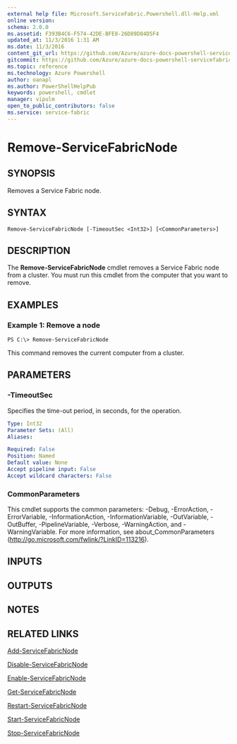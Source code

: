 ```yaml
---
external help file: Microsoft.ServiceFabric.Powershell.dll-Help.xml
online version:
schema: 2.0.0
ms.assetid: F393B4C6-F574-42DE-BFE8-26D89D84D5F4
updated_at: 11/3/2016 1:31 AM
ms.date: 11/3/2016
content_git_url: https://github.com/Azure/azure-docs-powershell-servicefabric/blob/live/Service-Fabric-cmdlets/ServiceFabric/vlatest/Remove-ServiceFabricNode.md
gitcommit: https://github.com/Azure/azure-docs-powershell-servicefabric/blob/01e9ebd12a5214c9c4f85a2b71b372181a0bf8a9/Service-Fabric-cmdlets/ServiceFabric/vlatest/Remove-ServiceFabricNode.md
ms.topic: reference
ms.technology: Azure Powershell
author: oanapl
ms.author: PowerShellHelpPub
keywords: powershell, cmdlet
manager: vipulm
open_to_public_contributors: false
ms.service: service-fabric
---
```


# Remove-ServiceFabricNode

## SYNOPSIS
Removes a Service Fabric node.

## SYNTAX

```
Remove-ServiceFabricNode [-TimeoutSec <Int32>] [<CommonParameters>]
```

## DESCRIPTION
The **Remove-ServiceFabricNode** cmdlet removes a Service Fabric node from a cluster.
You must run this cmdlet from the computer that you want to remove.

## EXAMPLES

### Example 1: Remove a node
```
PS C:\> Remove-ServiceFabricNode
```

This command removes the current computer from a cluster.

## PARAMETERS

### -TimeoutSec
Specifies the time-out period, in seconds, for the operation.

```yaml
Type: Int32
Parameter Sets: (All)
Aliases:

Required: False
Position: Named
Default value: None
Accept pipeline input: False
Accept wildcard characters: False
```

### CommonParameters
This cmdlet supports the common parameters: -Debug, -ErrorAction, -ErrorVariable, -InformationAction, -InformationVariable, -OutVariable, -OutBuffer, -PipelineVariable, -Verbose, -WarningAction, and -WarningVariable. For more information, see about_CommonParameters (http://go.microsoft.com/fwlink/?LinkID=113216).

## INPUTS

## OUTPUTS

## NOTES

## RELATED LINKS

[Add-ServiceFabricNode](xref:ServiceFabric/vlatest/Add-ServiceFabricNode.md)

[Disable-ServiceFabricNode](xref:ServiceFabric/vlatest/Disable-ServiceFabricNode.md)

[Enable-ServiceFabricNode](xref:ServiceFabric/vlatest/Enable-ServiceFabricNode.md)

[Get-ServiceFabricNode](xref:ServiceFabric/vlatest/Get-ServiceFabricNode.md)

[Restart-ServiceFabricNode](xref:ServiceFabric/vlatest/Restart-ServiceFabricNode.md)

[Start-ServiceFabricNode](xref:ServiceFabric/vlatest/Start-ServiceFabricNode.md)

[Stop-ServiceFabricNode](xref:ServiceFabric/vlatest/Stop-ServiceFabricNode.md)
